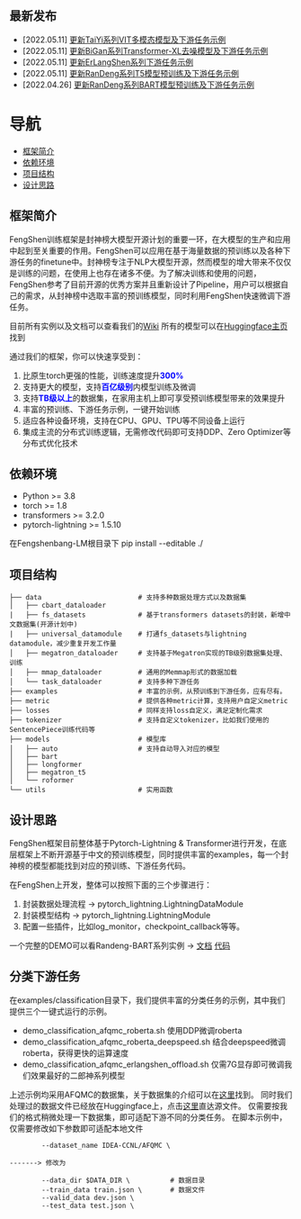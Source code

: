 ## 最新发布

* \[2022.05.11\] [更新TaiYi系列VIT多模态模型及下游任务示例](https://fengshenbang-doc.readthedocs.io/zh/latest/docs/太乙系列/Taiyi-vit-87M-D.html)
* \[2022.05.11\] [更新BiGan系列Transformer-XL去噪模型及下游任务示例](https://fengshenbang-doc.readthedocs.io/zh/latest/docs/比干系列/Bigan-Transformer-XL-denoise-1.1B.html) 
* \[2022.05.11\] [更新ErLangShen系列下游任务示例](https://fengshenbang-doc.readthedocs.io/zh/latest/docs/二郎神系列/Erlangshen-Roberta-110M-NLI.html) 
* \[2022.05.11\] [更新RanDeng系列T5模型预训练及下游任务示例](https://fengshenbang-doc.readthedocs.io/zh/latest/docs/燃灯系列/Randeng-MegatronT5-770M.html) 
* \[2022.04.26\] [更新RanDeng系列BART模型预训练及下游任务示例](https://fengshenbang-doc.readthedocs.io/zh/latest/docs/燃灯系列/BART-139M.html) 



# 导航
  - [框架简介](#框架简介)
  - [依赖环境](#依赖环境)
  - [项目结构](#项目结构)
  - [设计思路](#设计思路)


## 框架简介

FengShen训练框架是封神榜大模型开源计划的重要一环，在大模型的生产和应用中起到至关重要的作用。FengShen可以应用在基于海量数据的预训练以及各种下游任务的finetune中。封神榜专注于NLP大模型开源，然而模型的增大带来不仅仅是训练的问题，在使用上也存在诸多不便。为了解决训练和使用的问题，FengShen参考了目前开源的优秀方案并且重新设计了Pipeline，用户可以根据自己的需求，从封神榜中选取丰富的预训练模型，同时利用FengShen快速微调下游任务。

目前所有实例以及文档可以查看我们的[Wiki](https://fengshenbang-doc.readthedocs.io/zh/latest/index.html)
所有的模型可以在[Huggingface主页](https://huggingface.co/IDEA-CCNL)找到

通过我们的框架，你可以快速享受到：
1. 比原生torch更强的性能，训练速度提升<font color=#0000FF >**300%**</font>
2. 支持更大的模型，支持<font color=#0000FF >**百亿级别**</font>内模型训练及微调
3. 支持<font color=#0000FF >**TB级以上**</font>的数据集，在家用主机上即可享受预训练模型带来的效果提升
3. 丰富的预训练、下游任务示例，一键开始训练
4. 适应各种设备环境，支持在CPU、GPU、TPU等不同设备上运行
5. 集成主流的分布式训练逻辑，无需修改代码即可支持DDP、Zero Optimizer等分布式优化技术


## 依赖环境

* Python >= 3.8
* torch >= 1.8
* transformers >= 3.2.0
* pytorch-lightning >= 1.5.10

在Fengshenbang-LM根目录下
pip install --editable ./

## 项目结构

```
├── data                        # 支持多种数据处理方式以及数据集
│   ├── cbart_dataloader
|   ├── fs_datasets             # 基于transformers datasets的封装，新增中文数据集(开源计划中)
|   ├── universal_datamodule    # 打通fs_datasets与lightning datamodule，减少重复开发工作量
│   ├── megatron_dataloader     # 支持基于Megatron实现的TB级别数据集处理、训练
│   ├── mmap_dataloader         # 通用的Memmap形式的数据加载
│   └── task_dataloader         # 支持多种下游任务
├── examples                    # 丰富的示例，从预训练到下游任务，应有尽有。
├── metric                      # 提供各种metric计算，支持用户自定义metric
├── losses                      # 同样支持loss自定义，满足定制化需求
├── tokenizer                   # 支持自定义tokenizer，比如我们使用的SentencePiece训练代码等
├── models                      # 模型库
│   ├── auto                    # 支持自动导入对应的模型
│   ├── bart
│   ├── longformer
│   ├── megatron_t5
│   └── roformer
└── utils                       # 实用函数
```

## 设计思路

FengShen框架目前整体基于Pytorch-Lightning & Transformer进行开发，在底层框架上不断开源基于中文的预训练模型，同时提供丰富的examples，每一个封神榜的模型都能找到对应的预训练、下游任务代码。

在FengShen上开发，整体可以按照下面的三个步骤进行：

1. 封装数据处理流程 -> pytorch_lightning.LightningDataModule
2. 封装模型结构 -> pytorch_lightning.LightningModule
3. 配置一些插件，比如log_monitor，checkpoint_callback等等。

一个完整的DEMO可以看Randeng-BART系列实例 -> [文档](https://fengshenbang-doc.readthedocs.io/zh/latest/docs/燃灯系列/BART-139M.html) [代码](https://github.com/IDEA-CCNL/Fengshenbang-LM/tree/hf-ds/fengshen/examples/pretrain_bart)

## 分类下游任务

 在examples/classification目录下，我们提供丰富的分类任务的示例，其中我们提供三个一键式运行的示例。

 - demo_classification_afqmc_roberta.sh              使用DDP微调roberta
 - demo_classification_afqmc_roberta_deepspeed.sh    结合deepspeed微调roberta，获得更快的运算速度
 - demo_classification_afqmc_erlangshen_offload.sh   仅需7G显存即可微调我们效果最好的二郎神系列模型

 上述示例均采用AFQMC的数据集，关于数据集的介绍可以在[这里](https://www.cluebenchmarks.com/introduce.html)找到。
 同时我们处理过的数据文件已经放在Huggingface上，点击[这里](https://huggingface.co/datasets/IDEA-CCNL/AFQMC)直达源文件。
 仅需要按我们的格式稍微处理一下数据集，即可适配下游不同的分类任务。
 在脚本示例中，仅需要修改如下参数即可适配本地文件
 ```
         --dataset_name IDEA-CCNL/AFQMC \

 -------> 修改为

         --data_dir $DATA_DIR \          # 数据目录
         --train_data train.json \       # 数据文件
         --valid_data dev.json \
         --test_data test.json \

 ```


